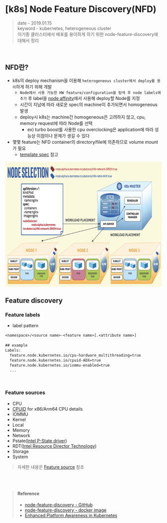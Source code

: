 # [k8s] Node Feature Discovery(NFD)
> date - 2019.01.15  
> keyword - kubernetes, heterogeneous cluster  
> 이기종 클러스터에서 배포를 용이하게 하기 위한 node-feature-discovery에 대해서 정리

<br>

## NFD란?
* k8s의 deploy mechanism을 이용해 `heterogeneous cluster에서 deploy를 용이`하게 하기 위해 개발 
  * `Node에서 사용 가능한 HW feature/configuration을 탐색 후 node labels에 추가` 후 label을 [node affinity](https://kubernetes.io/docs/concepts/configuration/assign-pod-node/#alpha-feature-in-kubernetes-v12-node-affinity)에서 사용해 deploy할 Node를 지정
  * 시간이 지남에 따라 새로운 spec의 machine이 추가되면서 homogeneous 발생
  * deploy시 k8s는 machine간 homogeneous은 고려하지 않고, cpu, memory request에 따라 Node를 선택
    * ex) turbo boost를 사용한 cpu overclocking은 application에 따라 성능상 이점이나 문제가 생길 수 있다
* 몇몇 feature는 NFD container의 directory/file에 의존하므로 volume mount가 필요
  * [template spec](https://github.com/kubernetes-sigs/node-feature-discovery/blob/master/node-feature-discovery-daemonset.yaml.template) 참고

<img src="./images/node_feature_discovery.png" alt="node feature discovery" height="400">

<br>

## Feature discovery

### Feature labels
* label pattern
```
<namespace>/<source name>-<feature name>[.<attribute name>]

## example
Labels:
  feature.node.kubernetes.io/cpu-hardware_multithreading=true
  feature.node.kubernetes.io/cpuid-ADX=true
  feature.node.kubernetes.io/iommu-enabled=true
  ...
```

<br>

### Feature sources
* CPU
* [CPUID](http://man7.org/linux/man-pages/man4/cpuid.4.html) for x86/Arm64 CPU details
* IOMMU
* Kernel
* Local
* Memory
* Network
* Pstate([Intel P-State driver](https://www.kernel.org/doc/Documentation/cpu-freq/intel-pstate.txt))
* RDT([Intel Resource Director Technology](https://www.intel.com/content/www/us/en/architecture-and-technology/resource-director-technology.html))
* Storage
* System

> 자세한 내용은 [Feature source](https://www.intel.com/content/www/us/en/architecture-and-technology/resource-director-technology.html) 참조


<br><br>

> #### Reference
> * [node-feature-discovery - GitHub](https://github.com/kubernetes-sigs/node-feature-discovery)
> * [node-feature-discovery - docker image](https://quay.io/repository/kubernetes_incubator/node-feature-discovery)
> * [Enhanced Platform Awareness in Kubernetes](https://builders.intel.com/docs/networkbuilders/enhanced-platform-awareness-in-kubernetes-application-note.pdf)
